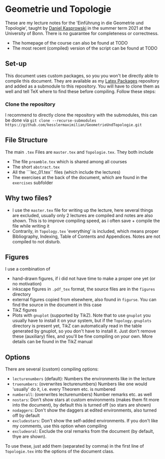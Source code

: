 # Geometrie und Topologie

These are my lecture notes for the 'Einführung in die Geometrie und Topologie', taught by [Daniel Kasprowski](http://www.math.uni-bonn.de/people/daniel/) in the summer term 2021 at the University of Bonn. There is no guarantee for completeness or correctness.

- The homepage of the course can also be found at TODO
- The most recent (compiled) version of the script can be found at TODO

## Set-up
This document uses custom packages, so you you won't be directly able to compile this document. They are available as my [Latex Packages](https://github.com/kesslermaximilian/LatexPackages) repository and added as a submodule to this repository. You will have to clone them as well and tell TeX where to find these before compiling. Follow these steps:

### Clone the repository
I recommend to directly clone the repository with the submodules, this can be done via
```git clone --recurse-submodules https://github.com/kesslermaximilian/GeometrieUndTopologie.git```

## File Structure
The main ```.tex``` Files are ```master.tex``` and ```Topologie.tex```. They both include 
- The file ```preamble.tex``` which is shared among all courses
- The short ```abstract.tex```
- All the ```lec_01.tex`` files (which include the lectures)
- The exercises at the back of the document, which are found in the ```exercises``` subfolder

## Why two files?
- I use the ```master.tex``` file for writing up the lecture, here several things are excluded, usually only 2 lectures are compiled and notes are also shown.
  This is to improve compiling speed, as i often save + compile the file while writing it
- Contrarily, in ```Topology.tex``` 'everything' is included, which means proper Bibliography, Indexing, Table of Contents and Appendices. Notes are not compiled to not disturb.

## Figures
I use a combination of 
- hand-drawn figures, if i did not have time to make a proper one yet (or no motivation)
- inkscape figures in ```.pdf_tex``` format, the source files are in the ```figures``` directory
- external figures copied from elsewhere, also found in ```figurse```. You can find the source in the document in this case
- TikZ figures
- Plots with ```gnuplot``` (supported by TikZ). Note that to use ```gnuplot``` you usually have to install it on your system, but if the ```Topology.gnuplots``` directory is present yet, TikZ can automatically read in the table generated by gnuplot, so you don't have to install it. Just don't remove these (auxiliary) files, and you'll be fine compiling on your own. More details can be found in the TikZ manual

## Options
There are several (custom) compiling options:
- ```lecturenumbers``` (default): Numbers the environments like in the lecture
- ```truenumbers```: (overwrites lecturenumbers) Numbers like one would 'usually' do it, i.e. every Theorem etc. is numbered
- ```numberall```: (overwrites lecturenumbers) Number remarks etc. as well
- ```nostars```: Don't show stars at custom environments (makes them fit more into the document), by default this is turned off (so stars are shown)
- ```nodaggers```: Don't show the daggers at edited environments, also turned off by default
- ```excludestars```: Don't show the self-added environments. If you don't like my comments, use this option when compiling
- ```excludeoral```: Exclude the oral remarks from the document (by default, thye are shown).

To use these, just add them (separated by comma) in the first line of ```Topologie.tex``` into the options of the document class.
